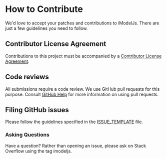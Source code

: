 # How to Contribute

We'd love to accept your patches and contributions to iModelJs. There are
just a few guidelines you need to follow.

## Contributor License Agreement

Contributions to this project must be accompanied by a [Contributor License
Agreement](https://en.wikipedia.org/wiki/Contributor_License_Agreement).

## Code reviews

All submissions require a code review. We use GitHub pull requests for this purpose. Consult
[GitHub Help](https://help.github.com/articles/about-pull-requests/) for more
information on using pull requests.

## Filing GitHub issues

Please follow the guidelines specified in the
[ISSUE_TEMPLATE](https://github.com/imodeljs/ISSUE_TEMPLATE.md)
file.

### Asking Questions

Have a question? Rather than opening an issue, please ask on Stack Overflow using the tag imodeljs.
